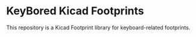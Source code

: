 # KeyBored Kicad Footprints

This repository is a Kicad Footprint library for keyboard-related footprints.
